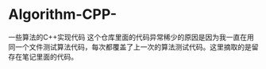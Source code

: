 # Algorithm-CPP-
一些算法的C++实现代码
这个仓库里面的代码异常稀少的原因是因为我一直在用同一个文件测试算法代码，每次都覆盖了上一次的算法测试代码。这里摘取的是留存在笔记里面的代码。
